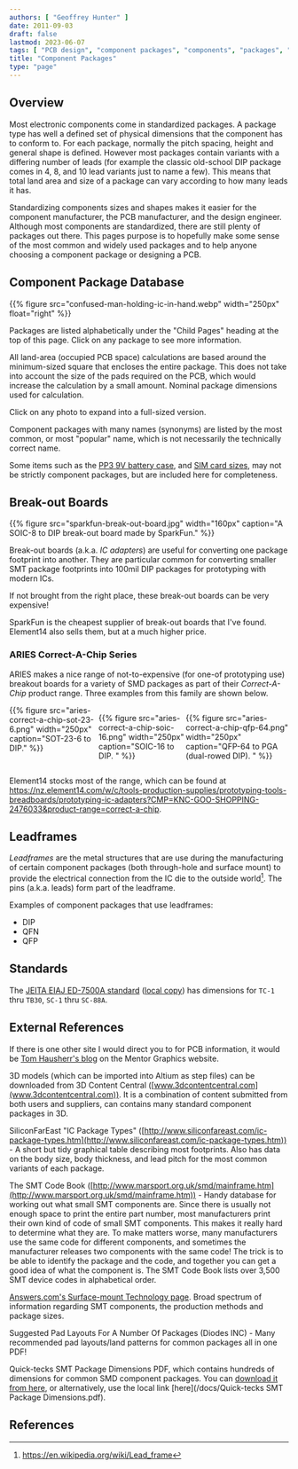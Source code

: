 ```yaml
---
authors: [ "Geoffrey Hunter" ]
date: 2011-09-03
draft: false
lastmod: 2023-06-07
tags: [ "PCB design", "component packages", "components", "packages", "footprints", "dimensions", "manufacturers", "database", "leadframes" ]
title: "Component Packages"
type: "page"
---
```


## Overview

Most electronic components come in standardized packages. A package type has well a defined set of physical dimensions that the component has to conform to. For each package, normally the pitch spacing, height and general shape is defined. However most packages contain variants with a differing number of leads (for example the classic old-school DIP package comes in 4, 8, and 10 lead variants just to name a few). This means that total land area and size of a package can vary according to how many leads it has.

Standardizing components sizes and shapes makes it easier for the component manufacturer, the PCB manufacturer, and the design engineer. Although most components are standardized, there are still plenty of packages out there. This pages purpose is to hopefully make some sense of the most common and widely used packages and to help anyone choosing a component package or designing a PCB.

## Component Package Database

{{% figure src="confused-man-holding-ic-in-hand.webp" width="250px" float="right" %}}

Packages are listed alphabetically under the "Child Pages" heading at the top of this page. Click on any package to see more information.

All land-area (occupied PCB space) calculations are based around the minimum-sized square that encloses the entire package. This does not take into account the size of the pads required on the PCB, which would increase the calculation by a small amount. Nominal package dimensions used for calculation.

Click on any photo to expand into a full-sized version.

Component packages with many names (synonyms) are listed by the most common, or most "popular" name, which is not necessarily the technically correct name.

Some items such as the [PP3 9V battery case](pp3-component-package), and [SIM card sizes](sim-card-sizes/), may not be strictly component packages, but are included here for completeness.

## Break-out Boards

{{% figure src="sparkfun-break-out-board.jpg" width="160px" caption="A SOIC-8 to DIP break-out board made by SparkFun." %}}

Break-out boards (a.k.a. _IC adapters_) are useful for converting one package footprint into another. They are particular common for converting smaller SMT package footprints into 100mil DIP packages for prototyping with modern ICs.

If not brought from the right place, these break-out boards can be very expensive!

SparkFun is the cheapest supplier of break-out boards that I've found. Element14 also sells them, but at a much higher price.

### ARIES Correct-A-Chip Series

ARIES makes a nice range of not-to-expensive (for one-of prototyping use) breakout boards for a variety of SMD packages as part of their _Correct-A-Chip_ product range. Three examples from this family are shown below.

<div style="display: flex;">
{{% figure src="aries-correct-a-chip-sot-23-6.png" width="250px" caption="SOT-23-6 to DIP." %}}

{{% figure src="aries-correct-a-chip-soic-16.png" width="250px" caption="SOIC-16 to DIP. " %}}

{{% figure src="aries-correct-a-chip-qfp-64.png" width="250px" caption="QFP-64 to PGA (dual-rowed DIP). " %}}
</div>

Element14 stocks most of the range, which can be found at https://nz.element14.com/w/c/tools-production-supplies/prototyping-tools-breadboards/prototyping-ic-adapters?CMP=KNC-GOO-SHOPPING-2476033&product-range=correct-a-chip.

## Leadframes

_Leadframes_ are the metal structures that are use during the manufacturing of certain component packages (both through-hole and surface mount) to provide the electrical connection from the IC die to the outside world[^bib-wikipedia-leadframe]. The pins (a.k.a. leads) form part of the leadframe.

Examples of component packages that use leadframes:

* DIP
* QFN
* QFP

## Standards

The [JEITA EIAJ ED-7500A standard](https://home.jeita.or.jp/tsc/std-pdf/ED-7500A-2.pdf) ([local copy](eiaj-ed-7500a-standard.pdf)) has dimensions for `TC-1` thru `TB30`, `SC-1` thru `SC-88A`.

## External References

If there is one other site I would direct you to for PCB information, it would be [Tom Hausherr's blog](http://blogs.mentor.com/tom-hausherr/) on the Mentor Graphics website.

3D models (which can be imported into Altium as step files) can be downloaded from 3D Content Central ([www.3dcontentcentral.com](www.3dcontentcentral.com)). It is a combination of content submitted from both users and suppliers, can contains many standard component packages in 3D.

SiliconFarEast "IC Package Types" ([http://www.siliconfareast.com/ic-package-types.htm](http://www.siliconfareast.com/ic-package-types.htm)) - A short but tidy graphical table describing most footprints. Also has data on the body size, body thickness, and lead pitch for the most common variants of each package.

The SMT Code Book ([http://www.marsport.org.uk/smd/mainframe.htm](http://www.marsport.org.uk/smd/mainframe.htm)) - Handy database for working out what small SMT components are. Since there is usually not enough space to print the entire part number, most manufacturers print their own kind of code of small SMT components. This makes it really hard to determine what they are. To make matters worse, many manufacturers use the same code for different components, and sometimes the manufacturer releases two components with the same code! The trick is to be able to identify the package and the code, and together you can get a good idea of what the component is. The SMT Code Book lists over 3,500 SMT device codes in alphabetical order.

[Answers.com's Surface-mount Technology page](http://www.answers.com/topic/surface-mount-technology). Broad spectrum of information regarding SMT components, the production methods and package sizes.

Suggested Pad Layouts For A Number Of Packages (Diodes INC) - Many recommended pad layouts/land patterns for common packages all in one PDF!

Quick-tecks SMT Package Dimensions PDF, which contains hundreds of dimensions for common SMD component packages. You can [download it from here](http://www.quick-teck.co.uk/TechArticleDoc/9522698761347382744.pdf), or alternatively, use the local link [here](/docs/Quick-tecks SMT Package Dimensions.pdf).

## References

[^bib-wikipedia-leadframe]:  https://en.wikipedia.org/wiki/Lead_frame
